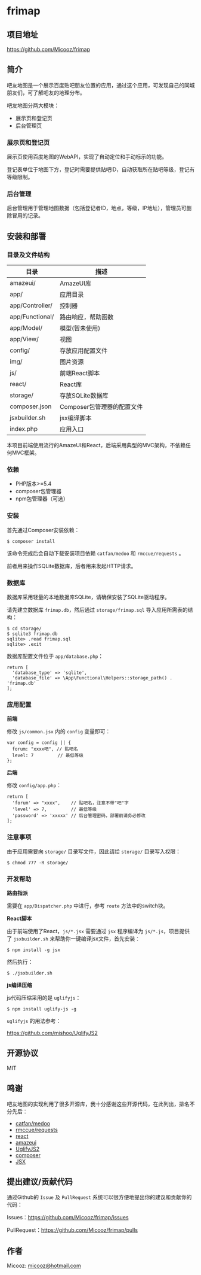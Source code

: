 # frimap

## 项目地址

https://github.com/Micooz/frimap

## 简介

吧友地图是一个展示百度贴吧朋友位置的应用，通过这个应用，可发现自己的同城朋友们，可了解吧友的地理分布。

吧友地图分两大模块：

* 展示页和登记页
* 后台管理页

### 展示页和登记页

展示页使用百度地图的WebAPI，实现了自动定位和手动标示的功能。

登记表单位于地图下方，登记时需要提供贴吧ID，自动获取所在贴吧等级，登记有等级限制。

### 后台管理

后台管理用于管理地图数据（包括登记者ID，地点，等级，IP地址），管理员可删除冒用的记录。

## 安装和部署

### 目录及文件结构

|     目录          |     描述                   |
|-------------------|----------------------------|
| amazeui/          | AmazeUI库                  |
| app/              | 应用目录                   |
| app/Controller/   | 控制器                     |
| app/Functional/   | 路由响应，帮助函数         |
| app/Model/        | 模型(暂未使用)             |
| app/View/         | 视图                       |
| config/           | 存放应用配置文件           |
| img/              | 图片资源                   |
| js/               | 前端React脚本              |
| react/            | React库                    |
| storage/          | 存放SQLite数据库           |
| composer.json     | Composer包管理器的配置文件 |
| jsxbuilder.sh     | jsx编译脚本                |
| index.php         | 应用入口                   |

本项目前端使用流行的AmazeUI和React，后端采用典型的MVC架构，不依赖任何MVC框架。

### 依赖

* PHP版本>=5.4
* composer包管理器
* npm包管理器（可选）

### 安装

首先通过Composer安装依赖：

    $ composer install

该命令完成后会自动下载安装项目依赖 `catfan/medoo` 和 `rmccue/requests` 。

前者用来操作SQLite数据库，后者用来发起HTTP请求。

### 数据库

数据库采用轻量的本地数据库SQLite，请确保安装了SQLite驱动程序。

请先建立数据库 `frimap.db`，然后通过 `storage/frimap.sql` 导入应用所需表的结构：

    $ cd storage/
    $ sqlite3 frimap.db
    sqlite> .read frimap.sql
    sqlite> .exit

数据库配置文件位于 `app/database.php`：

    return [
      'database_type' => 'sqlite',
      'database_file' => \App\Functional\Helpers::storage_path() . 'frimap.db'
    ];

### 应用配置

**前端**

修改 `js/common.jsx` 内的 `config` 变量即可：

    var config = config || {
      forum: "xxxx吧", // 贴吧名
      level: 7         // 最低等级
    };

**后端**

修改 `config/app.php`：

    return [
      'forum' => "xxxx",    // 贴吧名，注意不带"吧"字
      'level' => 7,         // 最低等级
      'password' => 'xxxxx' // 后台管理密码，部署前请务必修改
    ];

### 注意事项

由于应用需要向 `storage/` 目录写文件，因此请给 `storage/` 目录写入权限：

    $ chmod 777 -R storage/

### 开发帮助

**路由指派**

需要在 `app/Dispatcher.php` 中进行，参考 `route` 方法中的switch块。

**React脚本**

由于前端使用了React，`js/*.jsx` 需要通过 `jsx` 程序编译为 `js/*.js`，项目提供了 `jsxbuilder.sh` 来帮助你一键编译jsx文件，首先安装：

    $ npm install -g jsx

然后执行：

    $ ./jsxbuilder.sh

**js编译压缩**

js代码压缩采用的是 `uglifyjs`：

    $ npm install uglify-js -g

`uglifyjs` 的用法参考：

https://github.com/mishoo/UglifyJS2

## 开源协议

MIT

## 鸣谢

吧友地图的实现利用了很多开源库，我十分感谢这些开源代码，在此列出，排名不分先后：

* [catfan/medoo](https://github.com/catfan/Medoo)
* [rmccue/requests](https://github.com/rmccue/Requests)
* [react](https://github.com/facebook/react)
* [amazeui](https://github.com/allmobilize/amazeui)
* [UglifyJS2](https://github.com/mishoo/UglifyJS2)
* [composer](https://github.com/composer/composer)
* [JSX](https://github.com/jsx/JSX)

## 提出建议/贡献代码

通过Github的 `Issue` 及 `PullRequest` 系统可以很方便地提出你的建议和贡献你的代码：

Issues：https://github.com/Micooz/frimap/issues

PullRequest：https://github.com/Micooz/frimap/pulls

## 作者

Micooz: micooz@hotmail.com
